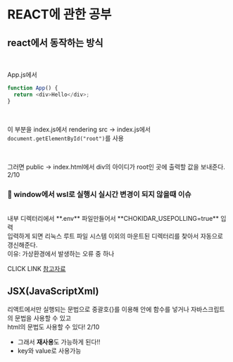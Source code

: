 # REACT에 관한 공부

## react에서 동작하는 방식

<br/>

App.js에서

```js
function App() {
  return <div>Hello</div>;
}
```

<br/>

이 부분을 index.js에서 rendering
src -> index.js에서 `document.getElementById("root")`를 사용

<br/>

그러면 public -> index.html에서 div의 아이디가 root인 곳에 출력할 값을 보내준다. 2/10

### 👿 window에서 wsl로 실행시 실시간 변경이 되지 않을때 이슈

<br>
내부 디렉터리에서 **.env** 파일만들어서 **CHOKIDAR_USEPOLLING=true** 입력
<br>
입력하게 되면 리눅스 루트 파일 시스템 이외의 마운트된 디렉터리를 찾아서 자동으로 갱신해준다.<br>
이유: 가상환경에서 발생하는 오류 중 하나

CLICK LINK [참고자료](https://create-react-app.dev/docs/troubleshooting/#npm-start-doesnt-detect-changes)

## JSX(JavaScriptXml)

리액트에서만 실행되는 문법으로
중괄호{}를 이용해 안에 함수를 넣거나 자바스크립트의 문법을 사용할 수 있고<br> html의 문법도 사용할 수 있다! 2/10

- 그래서 **재사용**도 가능하게 된다!!
- key와 value로 사용가능
